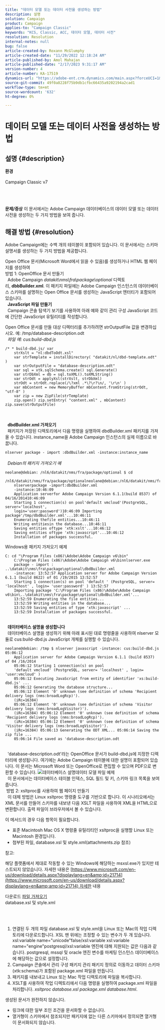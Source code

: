 ```yaml
---
title: "데이터 모델 또는 데이터 사전을 생성하는 방법"
description: 설명
solution: Campaign
product: Campaign
applies-to: "Campaign Classic"
keywords: "KCS, Classic, ACC, 데이터 모델, 데이터 사전"
resolution: Resolution
internal-notes: null
bug: false
article-created-by: Roxann McGlumphy
article-created-date: "11/29/2022 12:18:24 AM"
article-published-by: Amol Mahajan
article-published-date: "2/17/2023 9:31:17 AM"
version-number: 4
article-number: KA-17519
dynamics-url: "https://adobe-ent.crm.dynamics.com/main.aspx?forceUCI=1&pagetype=entityrecord&etn=knowledgearticle&id=d691fa51-7b6f-ed11-9561-6045bd006079"
source-git-commit: 49f0a8228f75b9db1cfbc66435a9202194a2cad1
workflow-type: tm+mt
source-wordcount: '632'
ht-degree: 0%

---
```


# 데이터 모델 또는 데이터 사전을 생성하는 방법

## 설명 {#description}

<b>환경</b><br><br>Campaign Classic v7<br><br> <br><br><br><b>문제/증상</b>
이 문서에서는 Adobe Campaign 데이터베이스의 데이터 모델 또는 데이터 사전을 생성하는 두 가지 방법을 보여 줍니다.


## 해결 방법 {#resolution}


Adobe Campaign에는 수백 개의 테이블이 포함되어 있습니다. 이 문서에서는 스키마 설명서를 생성하는 두 가지 방법을 제공합니다.

Open Office 문서(Microsoft Word에서 읽을 수 있음)를 생성하거나 HTML 웹 페이지를 생성하여
<br>방법 1: OpenOffice 문서 만들기<br> 
Adobe Campaign *datakit\nms\fra\package\optional* 디렉토리, <b>dbbBuilder.xml</b>. 이 패키지 파일에는 Adobe Campaign 인스턴스의 데이터베이스 스키마를 설명하는 Open Office 문서를 생성하는 JavaScript 엔터티가 포함되어 있습니다.
<br> 
<b>JavaScript 파일 만들기</b>
<br> 
Campaign 콘솔 탐색기 보기를 사용하여 아래 예와 같이 관리 구성 JavaScript 코드에 간단한 JavaScript 유틸리티를 작성합니다.

Open Office 문서를 만들 대상 디렉터리를 추가하려면 strOutputFile 값을 변경하십시오. 예: /tmp/database-description.odt
<br> 
*파일 예: cus:build-dbd.js*


```
/* * build-dbd.js/ var 
    strXslt = "nl:dbdToOdt.xsl" 
    var strTemplate = installDirectory( "datakit/nl/dbd-template.odt" ) 
    var strOutputFile = "database-description.odt" 
    var sql = xtk.sqlSchema.create() sql.Generate() 
    var strDbXml = db = sql.toXML().toXMLString() 
    var strOdt = applyXsl(strXslt, strDbXml) 
    strOdt = strOdt.replace(/\?xml .*\?\r?\n/, '\r\n' ) 
    var mbContent = new MemoryBuffer mbContent.fromString(strOdt, "utf-8" ) 
    var zip = new ZipFile(strTemplate) 
    zip.open() zip.setEntry( "content.xml" , mbContent) zip.save(strOutputFile)
```

<br> <br> 
<b>dbdBuilder.xml 가져오기</b>
<br> 
패키지가 저장된 디렉토리에서 다음 명령을 실행하여 dbdBuilder.xml 패키지를 가져올 수 있습니다. instance_name을 Adobe Campaign 인스턴스의 실제 이름으로 바꿉니다.

`nlserver package - import :dbdBuilder.xml -instance:instance_name`
<br><br> 
*Debian의 패키지 가져오기 예*


```
neolane@debian: /nl6/datakit/nms/fra/package/optional $ cd 
    /nl6/datakit/nms/fra/package/optionalneolane@debian:/nl6/datakit/nms/fra/package/optional$ 
    nlserverpackage -import:dbdBuilder.xml 
    -instance:10:46:09 
    Application serverfor Adobe Campaign Version 6.1.1(build 8537) of 04/16/201410:46:09 
    Starting 1 connection(s) on pool'default vmcloud'(PostgreSQL, server='localhost', 
    login='user:password')10:46:09 Importing package'/tmp/dbdBuilder.xml'...10:46:11 
    Enumerating thefile entities...10:46:11 
    Writing entitiesin the database...10:46:11 
    Saving entities oftype 'xtk:xslt'...10:46:12 
    Saving entities oftype 'xtk:javascript'...10:46:12 
    Installation of packages successful.
```


Windows용 패키지 가져오기 예제


```
C: cd "\Program Files (x86)\Adobe\Adobe Campaign v6\bin" 
    C:\Program Files (x86)\Adobe\Adobe Campaign v6\binnlserver.exe 
    package - import : ..\datakit\nms\fra\package\optional\dbdBuilder.xml 
    -instance: 13:52:57 Application server for Adobe Campaign Version 6.1.1 (build 8622) of 01 /19/2015 13:52:57 
    Starting 1 connection(s) on pool 'default ' (PostgreSQL, server= 'localhost' , login= 'user:password' ) 13:52:57
    Importing package 'C:\Program Files (x86)\Adobe\Adobe Campaign v6\bin\..\datakit\nms\fra\package\optional\dbdBuilder.xml'... 
    13:52:59 Enumerating the file entities... 
    13:52:59 Writing entities in the database... 
    13:52:59 Saving entities of type 'xtk:javascript' ... 
    13:52:59 Installation of packages successful.
```

<br> 
<b>데이터베이스 설명을 생성합니다</b>
<br> 
데이터베이스 설명을 생성하기 위해 아래 표시된 대로 명령줄을 사용하여 nlserver 모듈로 cus:build-dbd.js JavaScript 개체를 실행할 수 있습니다.


```
neolane@debian: /tmp $ nlserver javascript -instance: cus:build-dbd.js 05:06:12 
    Application server for Adobe Campaign Version 6.1.1 (build 8537) of 04 /16/2014 
    05:06:12 Starting 1 connection(s) on pool 
    'default vmcloud' (PostgreSQL, server= 'localhost' , login= 'user:vmcloud' ) 
    05:06:12 Executing JavaScript from entity of identifier 'xs:build-dbd.js' ... 
    05:06:12 Generating the database structure... 
    05:06:12 Element '0' unknown (see definition of schema 'Recipient delivery logs (nms:broadLogRcp)'). 
    (iRc=16384) 
    05:06:12 Element '0' unknown (see definition of schema 'Visitor delivery logs (nms:broadLogVisitor)'). 
    (iRc=16384) 05:06:12 Element '0' unknown (see definition of schema 'Recipient delivery logs (nms:broadLogRcp)'). 
    (iRc=16384) 05:06:12 Element '0' unknown (see definition of schema 'Visitor delivery logs (nms:broadLogVisitor)'). 
    (iRc=16384) 05:06:13 Generating the ODT XML... 05:06:14 Saving the zip file ... 
    05:06:14 File saved as 'database-description.odt
```

<br> 
&#39;database-description.odt&#39;라는 OpenOffice 문서가 build-dbd.js에 지정한 디렉터리에 생성됩니다. 여기에는 Adobe Campaign 테이블에 대한 설명이 포함되어 있습니다. 이 문서는 Microsoft Word 또는 OpenOffice로 편집할 수 있으며 PDF으로 변환할 수 있습니다.
![데이터베이스 설명](https://helpx.adobe.com/content/dam/help/en/campaign/kb/generate-data-model/jcr%3acontent/main-pars/image/database-description.gif "데이터베이스 설명")데이터 모델 파일 예제<br> 
이 문서에서는 데이터베이스 테이블 인덱스, SQL 필드 및 키, 스키마 링크 목록을 보여 줍니다.
<br> 방법 2: xsltproc를 사용하여 웹 페이지 만들기<br> 
이 대체 방법은 Linux xsltproc 명령줄 도구를 기반으로 합니다. 이 시나리오에서는 XML 문서를 만들어 스키마를 내보낸 다음 XSLT 파일을 사용하여 XML을 HTML으로 변환합니다. 출력 파일이 브라우저에서 볼 수 있습니다.

이 메서드의 경우 다음 항목이 필요합니다.

- 표준 Macintosh Mac OS X 명령줄 유틸리티인 xsltproc을 실행할 Linux 또는 Macintosh 환경입니다.
- 첨부된 파일, database.xsl 및 style.xml(attachments.zip 참조)


참고:

해당 플랫폼에서 제대로 작동할 수 있는 Windows에 해당하는 msxsl.exe가 있지만 테스트되지 않았습니다. 자세한 내용은 [https://www.microsoft.com/en-us/download/details.aspx?displaylang=en&amp;id=21714](https://www.microsoft.com/en-us/download/details.aspx?displaylang=en&amp;amp;id=21714) 자세한 내용



다운로드
[파일 가져오기](https://helpx.adobe.com/content/dam/help/en/campaign/kb/generate-data-model/jcr:content/main-pars/download_123504941/attachments.zip "attachments.zip") <br>database.xsl 및 style.xml<br> <br> <br> 
1. 연결된 두 개의 파일 database.xsl 및 style.xml을 Linux 또는 Mac의 작업 디렉토리에 다운로드합니다. XSL 맨 위에는 조정할 수 있는 변수가 두 개 있습니다. xsl:variable name=&quot;unicode&quot;false/xsl:variable xsl:variable name=&quot;engine&quot;postgresql/xsl:variable 엔진에 대해 지원되는 값은 다음과 같습니다. postgresql, mssql 및 oracle 엔진 변수를 마케팅 인스턴스 데이터베이스에 해당하는 값으로 설정합니다.
2. Campaign 콘솔에서 관리 구성 패키지 관리 패키지 정의로 이동하고 데이터 스키마(xtk:schema)가 포함된 package.xml 파일을 만듭니다.
3. 패키지를 내보내고 Linux 또는 Mac 작업 디렉토리에 파일을 복사합니다.
4. XSLT를 사용하여 작업 디렉토리에서 다음 명령을 실행하여 package.xml 파일을 처리합니다. *xsltproc database.xsl package.xml database.html*.


생성된 문서가 완전하지 않습니다.

- 링크에 대한 일부 조인 조건을 문서화할 수 없습니다.
- 열거형이 스키마에서 참조되지만 패키지에 없는 다른 스키마에서 정의되면 열거형이 문서화되지 않습니다.

